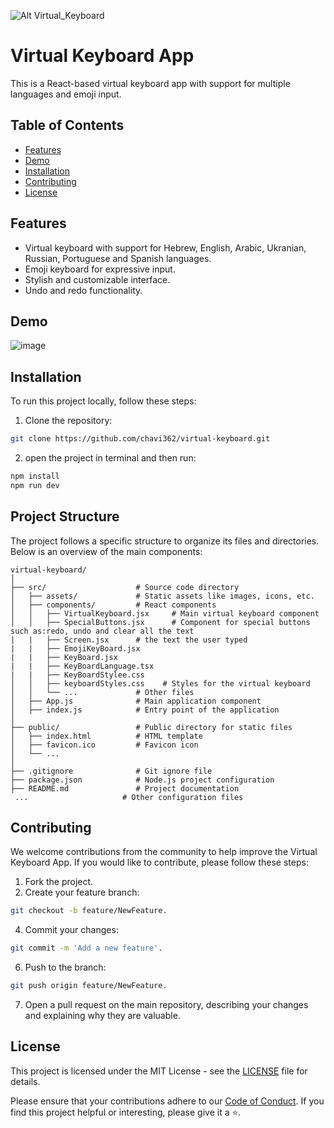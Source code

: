 ![Alt Virtual_Keyboard](https://github.com/solvman/virtual-keyboard/assets/4379350/947b49ba-c81d-484b-ae95-044452553101)

# Virtual Keyboard App

This is a React-based virtual keyboard app with support for multiple languages and emoji input.

## Table of Contents

- [Features](#features)
- [Demo](#demo)
- [Installation](#installation)
- [Contributing](#contributing)
- [License](#license)

## Features

- Virtual keyboard with support for Hebrew, English, Arabic, Ukranian, Russian, Portuguese and Spanish languages.
- Emoji keyboard for expressive input.
- Stylish and customizable interface.
- Undo and redo functionality.

## Demo

![image](https://github.com/chavi362/virtual-keyboard/assets/140444217/1826a4d9-f853-43a3-a7fd-53f36ad57e1d)

## Installation

To run this project locally, follow these steps:

1. Clone the repository:

```bash
git clone https://github.com/chavi362/virtual-keyboard.git
```
   
2. open the project in terminal and then run:
```bash
npm install
npm run dev
```

## Project Structure

The project follows a specific structure to organize its files and directories. Below is an overview of the main components:

```plaintext
virtual-keyboard/
│
├── src/                    # Source code directory
│   ├── assets/             # Static assets like images, icons, etc.
│   ├── components/         # React components
│   │   ├── VirtualKeyboard.jsx     # Main virtual keyboard component
│   │   ├── SpecialButtons.jsx      # Component for special buttons such as:redo, undo and clear all the text
|   |   ├── Screen.jsx      # the text the user typed
|   |   ├── EmojiKeyBoard.jsx             
|   |   ├── KeyBoard.jsx
|   |   ├── KeyBoardLanguage.tsx
|   |   ├── KeyBoardStylee.css  
│   │   ├── keyboardStyles.css    # Styles for the virtual keyboard
│   │   └── ...             # Other files
│   ├── App.js              # Main application component
│   ├── index.js            # Entry point of the application
│
├── public/                 # Public directory for static files
│   ├── index.html          # HTML template
│   ├── favicon.ico         # Favicon icon
│   └── ...
│
├── .gitignore              # Git ignore file
├── package.json            # Node.js project configuration
├── README.md               # Project documentation
 ...                     # Other configuration files
```

## Contributing

We welcome contributions from the community to help improve the Virtual Keyboard App. If you would like to contribute, please follow these steps:

1. Fork the project.
2. Create your feature branch:
```bash
git checkout -b feature/NewFeature.
```
4. Commit your changes:
```bash
git commit -m 'Add a new feature'.
```
6. Push to the branch:
```bash
git push origin feature/NewFeature.
```

7. Open a pull request on the main repository, describing your changes and explaining why they are valuable.

## License

This project is licensed under the MIT License - see the [LICENSE](/LICENSE) file for details. 

Please ensure that your contributions adhere to our [Code of Conduct](CODE_OF_CONDUCT.md). If you find this project helpful or interesting, please give it a ⭐️.
